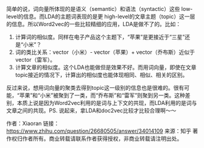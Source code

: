 简单的说，词向量所体现的是语义（semantic）和语法（syntactic）这些 low-level的信息。而LDA的主题词表现的是更 high-level的文章主题（topic）这一层的信息。所以Word2vec的一些比较精细的应用，LDA是做不了的。比如：
1. 计算词的相似度。同样在电子产品这个主题下，“苹果”是更接近于“三星”还是“小米”？
2. 词的类比关系：vector（小米）- vector（苹果）+ vector（乔布斯）近似于 vector（雷军）。
3. 计算文章的相似度。这个LDA也能做但是效果不好。而用词向量，即使在文章topic接近的情况下，计算出的相似度也能体现相同、相似、相关的区别。

反过来说，想用词向量的聚类去得到topic这一级别的信息也是很难的。很有可能，“苹果”和“小米”被聚到了一类，而“乔布斯”和“雷军”则聚到另一类。这种差别，本质上说是因为Word2vec利用的是词与上下文的共现，而LDA利用的是词与文章之间的共现。PS. 说起来，拿LDA和doc2vec比较才比较合理啊～～

作者：Xiaoran
链接：https://www.zhihu.com/question/26680505/answer/34014109
来源：知乎
著作权归作者所有。商业转载请联系作者获得授权，非商业转载请注明出处。
